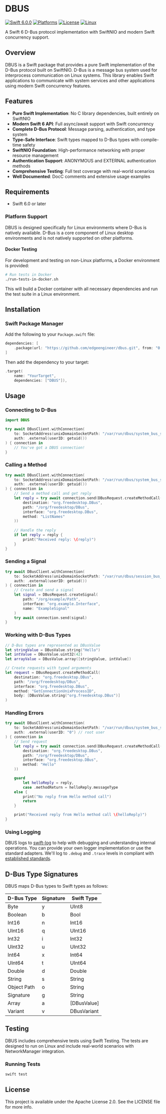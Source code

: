# DBUS


[![Swift 6.0.0](https://img.shields.io/badge/Swift-6.0.0-orange.svg)](https://swift.org)
[![Platforms](https://img.shields.io/badge/Platforms-Linux-green.svg)](https://swift.org)
[![License](https://img.shields.io/badge/License-Apache%202.0-blue.svg)](https://www.apache.org/licenses/LICENSE-2.0)
[![Linux](https://img.shields.io/github/actions/workflow/status/apache-edge/dbus/swift.yml?branch=main&label=Linux)](https://github.com/apache-edge/dbus/actions/workflows/swift.yml)

A Swift 6 D-Bus protocol implementation with SwiftNIO and modern Swift concurrency support.

## Overview

DBUS is a Swift package that provides a pure Swift implementation of the D-Bus protocol built on SwiftNIO. D-Bus is a message bus system used for interprocess communication on Linux systems. This library enables Swift applications to communicate with system services and other applications using modern Swift concurrency features.

## Features

- **Pure Swift Implementation**: No C library dependencies, built entirely on SwiftNIO
- **Modern Swift 6 API**: Full async/await support with Swift concurrency
- **Complete D-Bus Protocol**: Message parsing, authentication, and type system
- **Type-Safe Interface**: Swift types mapped to D-Bus types with compile-time safety
- **SwiftNIO Foundation**: High-performance networking with proper resource management
- **Authentication Support**: ANONYMOUS and EXTERNAL authentication methods
- **Comprehensive Testing**: Full test coverage with real-world scenarios
- **Well Documented**: DocC comments and extensive usage examples

## Requirements

- Swift 6.0 or later

### Platform Support

DBUS is designed specifically for Linux environments where D-Bus is natively available. D-Bus is a core component of Linux desktop environments and is not natively supported on other platforms.

#### Docker Testing

For development and testing on non-Linux platforms, a Docker environment is provided:

```bash
# Run tests in Docker
./run-tests-in-docker.sh
```

This will build a Docker container with all necessary dependencies and run the test suite in a Linux environment.

## Installation

### Swift Package Manager

Add the following to your `Package.swift` file:

```swift
dependencies: [
    .package(url: "https://github.com/edgeengineer/dbus.git", from: "0.1.0")
]
```

Then add the dependency to your target:

```swift
.target(
    name: "YourTarget",
    dependencies: ["DBUS"]),
```

## Usage

### Connecting to D-Bus

```swift
import DBUS

try await DBusClient.withConnection(
    to: SocketAddress(unixDomainSocketPath: "/var/run/dbus/system_bus_socket"),
    auth: .external(userID: getuid())
) { connection in
    // You've got a DBUS connection!
}
```

### Calling a Method

```swift
try await DBusClient.withConnection(
    to: SocketAddress(unixDomainSocketPath: "/var/run/dbus/system_bus_socket"),
    auth: .external(userID: getuid())
) { connection in
    // Send a method call and get reply
    let reply = try await connection.send(DBusRequest.createMethodCall(
        destination: "org.freedesktop.DBus",
        path: "/org/freedesktop/DBus", 
        interface: "org.freedesktop.DBus",
        method: "ListNames"
    ))
    
    // Handle the reply
    if let reply = reply {
        print("Received reply: \(reply)")
    }
}
```

### Sending a Signal

```swift
try await DBusClient.withConnection(
    to: SocketAddress(unixDomainSocketPath: "/var/run/dbus/session_bus_socket"),
    auth: .external(userID: getuid())
) { connection in
    // Create and send a signal
    let signal = DBusRequest.createSignal(
        path: "/org/example/Path",
        interface: "org.example.Interface", 
        name: "ExampleSignal"
    )
    try await connection.send(signal)
}
```

### Working with D-Bus Types

```swift
// D-Bus types are represented as DBusValue
let stringValue = DBusValue.string("Hello")
let intValue = DBusValue.uint32(42)
let arrayValue = DBusValue.array([stringValue, intValue])

// Create requests with typed arguments
let request = DBusRequest.createMethodCall(
    destination: "org.freedesktop.DBus",
    path: "/org/freedesktop/DBus",
    interface: "org.freedesktop.DBus", 
    method: "GetConnectionUnixProcessID",
    body: [DBusValue.string("org.freedesktop.DBus")]
)
```

### Handling Errors

```swift
try await DBusClient.withConnection(
    to: SocketAddress(unixDomainSocketPath: "/var/run/dbus/system_bus_socket"),
    auth: .external(userID: "0") // root user
) { connection in
    // Send request
    let reply = try await connection.send(DBusRequest.createMethodCall(
        destination: "org.freedesktop.DBus",
        path: "/org/freedesktop/DBus",
        interface: "org.freedesktop.DBus",
        method: "Hello"
    ))

    guard 
        let helloReply = reply,
        case .methodReturn = helloReply.messageType
    else {
        print("No reply from Hello method call")
        return
    }

    print("Received reply from Hello method call \(helloReply)")
}
```

### Using Logging

DBUS logs to [swift-log](https://github.com/swiftlang/swift-log) to help with debugging and understanding internal operations. You can provide your own logger implementation or use the standard adapters. We'll log to `.debug` and `.trace` levels in compliant with [established standards](https://www.swift.org/documentation/server/guides/libraries/log-levels.html).

## D-Bus Type Signatures

DBUS maps D-Bus types to Swift types as follows:

| D-Bus Type | Signature | Swift Type |
|------------|-----------|------------|
| Byte       | y         | UInt8      |
| Boolean    | b         | Bool       |
| Int16      | n         | Int16      |
| UInt16     | q         | UInt16     |
| Int32      | i         | Int32      |
| UInt32     | u         | UInt32     |
| Int64      | x         | Int64      |
| UInt64     | t         | UInt64     |
| Double     | d         | Double     |
| String     | s         | String     |
| Object Path| o         | String     |
| Signature  | g         | String     |
| Array      | a         | [DBusValue]|
| Variant    | v         | DBusVariant|

## Testing

DBUS includes comprehensive tests using Swift Testing. The tests are designed to run on Linux and include real-world scenarios with NetworkManager integration.

### Running Tests

```bash
swift test
```

## License

This project is available under the Apache License 2.0. See the LICENSE file for more info.
